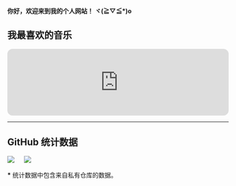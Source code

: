 **你好，欢迎来到我的个人网站！ ヾ(≧▽≦\*)o**

## 我最喜欢的音乐
<iframe style="border-radius: 12px" src="https://open.spotify.com/embed/track/3Y3m2NsJmNgSlghDMvxnu0?utm_source=generator" width="100%" height="152" frameborder="0" allowfullscreen="" allow="autoplay; clipboard-write; encrypted-mfullscreen; picture-in-picture" loading="lazy"></iframe>

---

## GitHub 统计数据
[![](https://github-readme-stats.ccs.cool/api?username=LoliPix&theme=rose&show_icons=true&locale=cn)](https://github.com/anuraghazra/github-readme-stats)
&emsp;
[![](https://github-readme-stats.ccs.cool/api/top-langs/?username=LoliPix&theme=rose&show_icons=true&locale=cn&layout=compact)](https://github.com/anuraghazra/github-readme-stats)  

**\*** 统计数据中包含来自私有仓库的数据。
